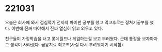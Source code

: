 # 221031

오늘은 회사에 와서 점심먹기 전까지 파이썬 공부를 했고 먹고후로는 정처기공부를 했다.
이번에 진짜 따야해서 진짜 열심히 읽고 외우고 있다. 

친구들이 가정학습을 내고 롯데월드나 게임하는걸 보고 부러웠다. 근데 통장을 보자마자
그 생각이 사라졌다. 금융치료 최고!!!(사실 다시 부려워지기 시작함)